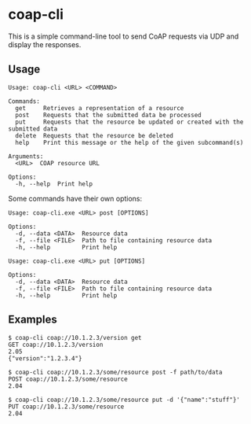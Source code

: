 # coap-cli

This is a simple command-line tool to send CoAP requests via UDP and display the
responses.

## Usage

```
Usage: coap-cli <URL> <COMMAND>

Commands:
  get     Retrieves a representation of a resource
  post    Requests that the submitted data be processed
  put     Requests that the resource be updated or created with the submitted data
  delete  Requests that the resource be deleted
  help    Print this message or the help of the given subcommand(s)

Arguments:
  <URL>  COAP resource URL

Options:
  -h, --help  Print help
```

Some commands have their own options:

```
Usage: coap-cli.exe <URL> post [OPTIONS]

Options:
  -d, --data <DATA>  Resource data
  -f, --file <FILE>  Path to file containing resource data
  -h, --help         Print help
```

```
Usage: coap-cli.exe <URL> put [OPTIONS]

Options:
  -d, --data <DATA>  Resource data
  -f, --file <FILE>  Path to file containing resource data
  -h, --help         Print help
```

## Examples

```
$ coap-cli coap://10.1.2.3/version get
GET coap://10.1.2.3/version
2.05
{"version":"1.2.3.4"}
```

```
$ coap-cli coap://10.1.2.3/some/resource post -f path/to/data
POST coap://10.1.2.3/some/resource
2.04
```

```
$ coap-cli coap://10.1.2.3/some/resource put -d '{"name":"stuff"}'
PUT coap://10.1.2.3/some/resource
2.04
```
